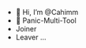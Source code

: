 - 👋 Hi, I’m @Cahimm
- 👀 Panic-Multi-Tool 
- Joiner
- Leaver ...
<!---
Cahimm/Cahimm is a ✨ special ✨ repository because its `README.md` (this file) appears on your GitHub profile.
You can click the Preview link to take a look at your changes.
--->

